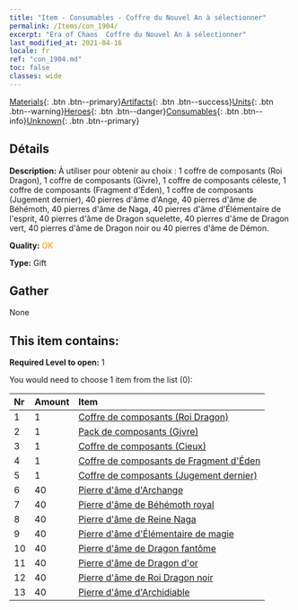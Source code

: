 ```yaml
---
title: "Item - Consumables - Coffre du Nouvel An à sélectionner"
permalink: /Items/con_1904/
excerpt: "Era of Chaos  Coffre du Nouvel An à sélectionner"
last_modified_at: 2021-04-16
locale: fr
ref: "con_1904.md"
toc: false
classes: wide
---
```

 [Materials](/fr/Items/){: .btn .btn--primary}[Artifacts](/fr/Items/Artifacts/){: .btn .btn--success}[Units](/fr/Items/Units/){: .btn .btn--warning}[Heroes](/fr/Items/Heroes/){: .btn .btn--danger}[Consumables](/fr/Items/Consumables/){: .btn .btn--info}[Unknown](/fr/Items/Unknown/){: .btn .btn--primary}

## Détails
 **Description:** À utiliser pour obtenir au choix : 1 coffre de composants (Roi Dragon), 1 coffre de composants (Givre), 1 coffre de composants céleste, 1 coffre de composants (Fragment d'Éden), 1 coffre de composants (Jugement dernier), 40 pierres d'âme d'Ange, 40 pierres d'âme de Béhémoth, 40 pierres d'âme de Naga, 40 pierres d'âme d'Élémentaire de l'esprit, 40 pierres d'âme de Dragon squelette, 40 pierres d'âme de Dragon vert, 40 pierres d'âme de Dragon noir ou 40 pierres d'âme de Démon.

 **Quality:** <span style="color: #FF8C00">OK</span>

 **Type:** Gift

## Gather

  None

## This item contains:

 **Required Level to open:** 1

 You would need to choose 1 item from the list (0):

  | Nr | Amount |     Item    |
  |:---|:-------|:------------|
  | 1 | 1 | [Coffre de composants (Roi Dragon)](/fr/Items/con_1348/) |  | 
  | 2 | 1 | [Pack de composants (Givre)](/fr/Items/con_1352/) |  | 
  | 3 | 1 | [Coffre de composants (Cieux)](/fr/Items/con_1354/) |  | 
  | 4 | 1 | [Coffre de composants de Fragment d'Éden](/fr/Items/con_1864/) |  | 
  | 5 | 1 | [Coffre de composants (Jugement dernier)](/fr/Items/con_1360/) |  | 
  | 6 | 40 | [Pierre d'âme d'Archange](/fr/Items/unt_288/) |  | 
  | 7 | 40 | [Pierre d'âme de Béhémoth royal](/fr/Items/unt_311/) |  | 
  | 8 | 40 | [Pierre d'âme de Reine Naga](/fr/Items/unt_325/) |  | 
  | 9 | 40 | [Pierre d'âme d'Élémentaire de magie](/fr/Items/unt_347/) |  | 
  | 10 | 40 | [Pierre d'âme de Dragon fantôme](/fr/Items/unt_303/) |  | 
  | 11 | 40 | [Pierre d'âme de Dragon d'or](/fr/Items/unt_295/) |  | 
  | 12 | 40 | [Pierre d'âme de Roi Dragon noir](/fr/Items/unt_334/) |  | 
  | 13 | 40 | [Pierre d'âme d'Archidiable](/fr/Items/unt_318/) |  | 
